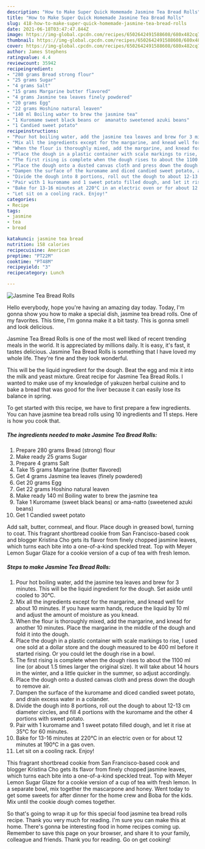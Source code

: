 ```yaml
---
description: "How to Make Super Quick Homemade Jasmine Tea Bread Rolls"
title: "How to Make Super Quick Homemade Jasmine Tea Bread Rolls"
slug: 418-how-to-make-super-quick-homemade-jasmine-tea-bread-rolls
date: 2021-06-18T03:47:47.844Z
image: https://img-global.cpcdn.com/recipes/6502642491588608/680x482cq70/jasmine-tea-bread-rolls-recipe-main-photo.jpg
thumbnail: https://img-global.cpcdn.com/recipes/6502642491588608/680x482cq70/jasmine-tea-bread-rolls-recipe-main-photo.jpg
cover: https://img-global.cpcdn.com/recipes/6502642491588608/680x482cq70/jasmine-tea-bread-rolls-recipe-main-photo.jpg
author: James Stephens
ratingvalue: 4.4
reviewcount: 35942
recipeingredient:
- "280 grams Bread strong flour"
- "25 grams Sugar"
- "4 grams Salt"
- "15 grams Margarine butter flavored"
- "4 grams Jasmine tea leaves finely powdered"
- "20 grams Egg"
- "22 grams Hoshino natural leaven"
- "140 ml Boiling water to brew the jasmine tea"
- "1 Kuromame sweet black beans or  amanatto sweetened azuki beans"
- "1 Candied sweet potato"
recipeinstructions:
- "Pour hot boiling water, add the jasmine tea leaves and brew for 3 minutes. This will be the liquid ingredient for the dough. Set aside until cooled to 30°C."
- "Mix all the ingredients except for the margarine, and knead well for about 10 minutes. If you have warm hands, reduce the liquid by 10 ml and adjust the amount of moisture as you knead."
- "When the flour is thoroughly mixed, add the margarine, and knead for another 10 minutes. Place the margarine in the middle of the dough and fold it into the dough."
- "Place the dough in a plastic container with scale markings to rise, I used one sold at a dollar store and the dough measured to be 400 ml before it started rising. Or you could let the dough rise in a bowl."
- "The first rising is complete when the dough rises to about the 1100 ml line (or about 1.5 times larger the original size). It will take about 14 hours in the winter, and a little quicker in the summer, so adjust accordingly."
- "Place the dough onto a dusted canvas cloth and press down the dough to remove air."
- "Dampen the surface of the kuromame and diced candied sweet potato, and drain excess water in a colander."
- "Divide the dough into 8 portions, roll out the dough to about 12-13 cm diameter circles, and fill 4 portions with the kuromame and the other 4 portions with sweet potato."
- "Pair with 1 kuromame and 1 sweet potato filled dough, and let it rise at 35°C for 60 minutes."
- "Bake for 13-16 minutes at 220°C in an electric oven or for about 12 minutes at 190°C in a gas oven."
- "Let sit on a cooling rack. Enjoy!"
categories:
- Recipe
tags:
- jasmine
- tea
- bread

katakunci: jasmine tea bread 
nutrition: 158 calories
recipecuisine: American
preptime: "PT22M"
cooktime: "PT48M"
recipeyield: "3"
recipecategory: Lunch

---
```



![Jasmine Tea Bread Rolls](https://img-global.cpcdn.com/recipes/6502642491588608/680x482cq70/jasmine-tea-bread-rolls-recipe-main-photo.jpg)

Hello everybody, hope you're having an amazing day today. Today, I'm gonna show you how to make a special dish, jasmine tea bread rolls. One of my favorites. This time, I'm gonna make it a bit tasty. This is gonna smell and look delicious.

Jasmine Tea Bread Rolls is one of the most well liked of recent trending meals in the world. It is appreciated by millions daily. It is easy, it's fast, it tastes delicious. Jasmine Tea Bread Rolls is something that I have loved my whole life. They're fine and they look wonderful.

This will be the liquid ingredient for the dough. Beat the egg and mix it into the milk and yeast mixture. Great recipe for Jasmine Tea Bread Rolls. I wanted to make use of my knowledge of yakuzen herbal cuisine and to bake a bread that was good for the liver because it can easily lose its balance in spring.


To get started with this recipe, we have to first prepare a few ingredients. You can have jasmine tea bread rolls using 10 ingredients and 11 steps. Here is how you cook that.

<!--inarticleads1-->

##### The ingredients needed to make Jasmine Tea Bread Rolls:

1. Prepare 280 grams Bread (strong) flour
1. Make ready 25 grams Sugar
1. Prepare 4 grams Salt
1. Take 15 grams Margarine (butter flavored)
1. Get 4 grams Jasmine tea leaves (finely powdered)
1. Get 20 grams Egg
1. Get 22 grams Hoshino natural leaven
1. Make ready 140 ml Boiling water to brew the jasmine tea
1. Take 1 Kuromame (sweet black beans) or  ama-natto (sweetened azuki beans)
1. Get 1 Candied sweet potato


Add salt, butter, cornmeal, and flour. Place dough in greased bowl, turning to coat. This fragrant shortbread cookie from San Francisco-based cook and blogger Kristina Cho gets its flavor from finely chopped jasmine leaves, which turns each bite into a one-of-a-kind speckled treat. Top with Meyer Lemon Sugar Glaze for a cookie version of a cup of tea with fresh lemon. 

<!--inarticleads2-->

##### Steps to make Jasmine Tea Bread Rolls:

1. Pour hot boiling water, add the jasmine tea leaves and brew for 3 minutes. This will be the liquid ingredient for the dough. Set aside until cooled to 30°C.
1. Mix all the ingredients except for the margarine, and knead well for about 10 minutes. If you have warm hands, reduce the liquid by 10 ml and adjust the amount of moisture as you knead.
1. When the flour is thoroughly mixed, add the margarine, and knead for another 10 minutes. Place the margarine in the middle of the dough and fold it into the dough.
1. Place the dough in a plastic container with scale markings to rise, I used one sold at a dollar store and the dough measured to be 400 ml before it started rising. Or you could let the dough rise in a bowl.
1. The first rising is complete when the dough rises to about the 1100 ml line (or about 1.5 times larger the original size). It will take about 14 hours in the winter, and a little quicker in the summer, so adjust accordingly.
1. Place the dough onto a dusted canvas cloth and press down the dough to remove air.
1. Dampen the surface of the kuromame and diced candied sweet potato, and drain excess water in a colander.
1. Divide the dough into 8 portions, roll out the dough to about 12-13 cm diameter circles, and fill 4 portions with the kuromame and the other 4 portions with sweet potato.
1. Pair with 1 kuromame and 1 sweet potato filled dough, and let it rise at 35°C for 60 minutes.
1. Bake for 13-16 minutes at 220°C in an electric oven or for about 12 minutes at 190°C in a gas oven.
1. Let sit on a cooling rack. Enjoy!


This fragrant shortbread cookie from San Francisco-based cook and blogger Kristina Cho gets its flavor from finely chopped jasmine leaves, which turns each bite into a one-of-a-kind speckled treat. Top with Meyer Lemon Sugar Glaze for a cookie version of a cup of tea with fresh lemon. In a separate bowl, mix together the mascarpone and honey. Went today to get some sweets for after dinner for the home crew and Boba for the kids. Mix until the cookie dough comes together. 

So that's going to wrap it up for this special food jasmine tea bread rolls recipe. Thank you very much for reading. I'm sure you can make this at home. There's gonna be interesting food in home recipes coming up. Remember to save this page on your browser, and share it to your family, colleague and friends. Thank you for reading. Go on get cooking!
